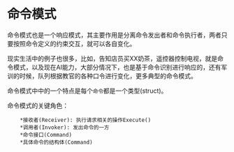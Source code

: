 # 命令模式

命令模式也是一个响应模式，其主要作用是分离命令发出者和命令执行者，两者只要按照命令定义的约束交互，就可以各自变化。

现实生活中的例子也很多，比如，告知店员买XX奶茶，遥控器控制电视，就是命令模式，以及现在AI能力，大部分情况下，也是基于命令识别进行响应的，还有军训的时候，队列根据教官的各种口令进行变化，更多典型的命令模式。

命令模式中中的一个特点是每个`命令`都是一个类型(struct)。


命令模式的关键角色：

		*接收者(Receiver): 执行请求相关的操作Execute()
		*调用者(Invoker): 发出命令的一方
		*命令接口(Command)
		*具体命令的结构体(Command)


